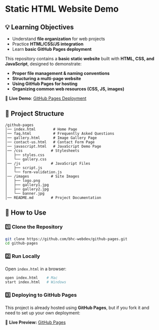 # Static HTML Website Demo

## 💡 Learning Objectives  

- Understand **file organization** for web projects  
- Practice **HTML/CSS/JS integration**  
- Learn **basic GitHub Pages deployment**  

This repository contains a **basic static website** built with **HTML, CSS, and JavaScript**, designed to demonstrate:

- **Proper file management & naming conventions**  
- **Structuring a multi-page website**  
- **Using GitHub Pages for hosting**  
- **Organizing common web resources (CSS, JS, images)**  

🔗 **Live Demo**: [GitHub Pages Deployment](https://bhc-webdev.github.io/github-pages/)

## 📂 Project Structure

```
/github-pages
│── index.html        # Home Page
│── faq.html          # Frequently Asked Questions
│── gallery.html      # Image Gallery Page
│── contact-us.html   # Contact Form Page
│── javascript.html   # JavaScript Demo Page
│── /css             # Stylesheets
│   ├── styles.css
│   └── gallery.css
│── /js              # JavaScript Files
│   ├── script.js
│   └── form-validation.js
│── /images          # Site Images
│   ├── logo.png
│   ├── gallery1.jpg
│   ├── gallery2.jpg
│   └── banner.jpg
│── README.md        # Project Documentation
```

## 🚀 How to Use

### 1️⃣ Clone the Repository

```sh
git clone https://github.com/bhc-webdev/github-pages.git
cd github-pages
```

### 2️⃣ Run Locally  

Open `index.html` in a browser:  

```sh
open index.html    # Mac
start index.html   # Windows
```

### 3️⃣ Deploying to GitHub Pages  

This project is already hosted using **GitHub Pages**, but if you fork it and need to set up your own deployment:  

🔗 **Live Preview:** [GitHub Pages](https://bhc-webdev.github.io/github-pages/)  
